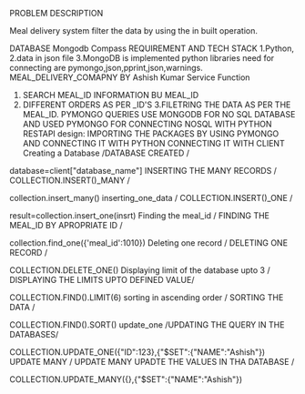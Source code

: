 PROBLEM DESCRIPTION

Meal delivery system filter the data by using the in built operation.

DATABASE
Mongodb Compass
REQUIREMENT AND TECH STACK
1.Python,
2.data in json file
3.MongoDB is implemented python libraries need for connecting are pymongo,json,pprint,json,warnings.
MEAL_DELIVERY_COMAPNY
BY Ashish Kumar
Service Function
1. SEARCH MEAL_ID INFORMATION BU MEAL_ID
2. DIFFERENT ORDERS AS PER _ID'S
3.FILETRING THE DATA AS PER THE MEAL_ID.
PYMONGO QUERIES
USE MONGODB FOR NO SQL DATABASE AND USED PYMONGO FOR CONNECTING NOSQL WITH PYTHON
RESTAPI design:
IMPORTING THE PACKAGES BY USING PYMONGO AND CONNECTING IT WITH PYTHON
CONNECTING IT WITH CLIENT
Creating a Database
/DATABASE CREATED /

database=client["database_name"]
INSERTING THE MANY RECORDS
/ COLLECTION.INSERT()_MANY /

collection.insert_many()
inserting_one_data
/ COLLECTION.INSERT()_ONE /

result=collection.insert_one(insrt)
Finding the meal_id
/ FINDING THE MEAL_ID BY APROPRIATE ID /

collection.find_one({'meal_id':1010})
Deleting one record
/ DELETING ONE RECORD /

COLLECTION.DELETE_ONE()
Displaying limit of the database upto 3
/ DISPLAYING THE LIMITS UPTO DEFINED VALUE/

COLLECTION.FIND().LIMIT(6)
sorting in ascending order
/ SORTING THE DATA /

COLLECTION.FIND().SORT()
update_one
/UPDATING THE QUERY IN THE DATABASES/

COLLECTION.UPDATE_ONE({"ID":123},{"$SET":{"NAME":"Ashish"})
UPDATE MANY
/ UPDATE MANY UPADTE THE VALUES IN THA DATABASE /

COLLECTION.UPDATE_MANY({},{"$SET":{"NAME":"Ashish"})
